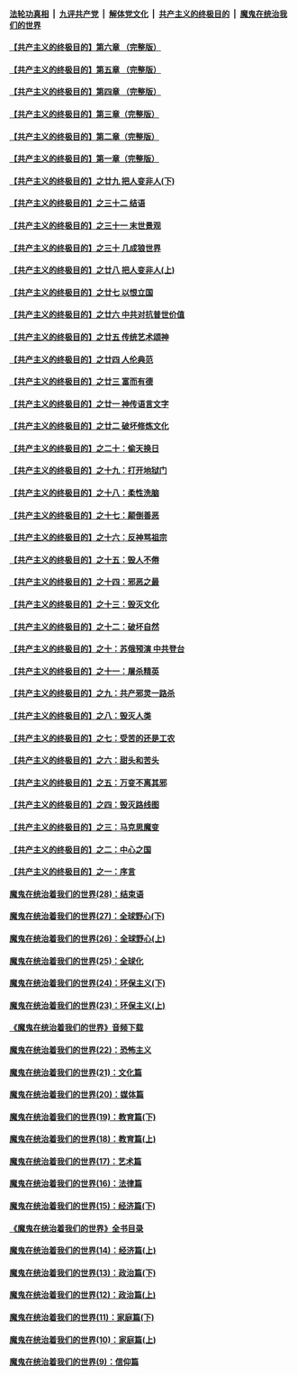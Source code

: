 ####  [法轮功真相](../../../../basic/blob/master/README.md?t=07101502) &nbsp;|&nbsp; [九评共产党](../../../../9ping.md/blob/master/README.md?t=07101502) &nbsp;|&nbsp; [解体党文化](../../../../jtdwh.md/blob/master/README.md?t=07101502)  &nbsp;|&nbsp; [共产主义的终极目的](../../../../gczydzjmd.md/blob/master/README.md?t=07101502) &nbsp;|&nbsp; [魔鬼在统治我们的世界](../../../../mgztzwmdsj.md/blob/master/README.md?t=07101502) 

#### [【共产主义的终极目的】第六章 （完整版）](../pages/nsc422/n11428913.md?t=07101502) 

#### [【共产主义的终极目的】第五章 （完整版）](../pages/nsc422/n11428912.md?t=07101502) 

#### [【共产主义的终极目的】第四章 （完整版）](../pages/nsc422/n11428907.md?t=07101502) 

#### [【共产主义的终极目的】第三章（完整版）](../pages/nsc422/n11428848.md?t=07101502) 

#### [【共产主义的终极目的】第二章（完整版）](../pages/nsc422/n11428831.md?t=07101502) 

#### [【共产主义的终极目的】第一章（完整版）](../pages/nsc422/n11417651.md?t=07101502) 

#### [【共产主义的终极目的】之廿九 把人变非人(下)](../pages/nsc422/n11344140.md?t=07101502) 

#### [【共产主义的终极目的】之三十二 结语](../pages/nsc422/n11360535.md?t=07101502) 

#### [【共产主义的终极目的】之三十一 末世景观](../pages/nsc422/n11351129.md?t=07101502) 

#### [【共产主义的终极目的】之三十 几成狼世界](../pages/nsc422/n11348280.md?t=07101502) 

#### [【共产主义的终极目的】之廿八 把人变非人(上)](../pages/nsc422/n11340492.md?t=07101502) 

#### [【共产主义的终极目的】之廿七 以恨立国](../pages/nsc422/n11336944.md?t=07101502) 

#### [【共产主义的终极目的】之廿六 中共对抗普世价值](../pages/nsc422/n11324785.md?t=07101502) 

#### [【共产主义的终极目的】之廿五 传统艺术颂神](../pages/nsc422/n11296396.md?t=07101502) 

#### [【共产主义的终极目的】之廿四 人伦典范](../pages/nsc422/n11296397.md?t=07101502) 

#### [【共产主义的终极目的】之廿三 富而有德](../pages/nsc422/n11283598.md?t=07101502) 

#### [【共产主义的终极目的】之廿一 神传语言文字](../pages/nsc422/n11263265.md?t=07101502) 

#### [【共产主义的终极目的】之廿二 破坏修炼文化](../pages/nsc422/n11245728.md?t=07101502) 

#### [【共产主义的终极目的】之二十：偷天换日](../pages/nsc422/n11238846.md?t=07101502) 

#### [【共产主义的终极目的】之十九：打开地狱门](../pages/nsc422/n11206376.md?t=07101502) 

#### [【共产主义的终极目的】之十八：柔性洗脑](../pages/nsc422/n11199994.md?t=07101502) 

#### [【共产主义的终极目的】之十七：颠倒善恶](../pages/nsc422/n11179782.md?t=07101502) 

#### [【共产主义的终极目的】之十六：反神骂祖宗](../pages/nsc422/n11166798.md?t=07101502) 

#### [【共产主义的终极目的】之十五：毁人不倦](../pages/nsc422/n11166792.md?t=07101502) 

#### [【共产主义的终极目的】之十四：邪恶之最](../pages/nsc422/n11150249.md?t=07101502) 

#### [【共产主义的终极目的】之十三：毁灭文化](../pages/nsc422/n11135227.md?t=07101502) 

#### [【共产主义的终极目的】之十二：破坏自然](../pages/nsc422/n11135214.md?t=07101502) 

#### [【共产主义的终极目的】之十：苏俄预演 中共登台](../pages/nsc422/n11118424.md?t=07101502) 

#### [【共产主义的终极目的】之十一：屠杀精英](../pages/nsc422/n11118442.md?t=07101502) 

#### [【共产主义的终极目的】之九：共产邪灵一路杀](../pages/nsc422/n11114139.md?t=07101502) 

#### [【共产主义的终极目的】之八：毁灭人类](../pages/nsc422/n11108503.md?t=07101502) 

#### [【共产主义的终极目的】之七：受苦的还是工农](../pages/nsc422/n11101809.md?t=07101502) 

#### [【共产主义的终极目的】之六：甜头和苦头](../pages/nsc422/n11096971.md?t=07101502) 

#### [【共产主义的终极目的】之五：万变不离其邪](../pages/nsc422/n11091285.md?t=07101502) 

#### [【共产主义的终极目的】之四：毁灭路线图](../pages/nsc422/n11086284.md?t=07101502) 

#### [【共产主义的终极目的】之三：马克思魔变](../pages/nsc422/n11061941.md?t=07101502) 

#### [【共产主义的终极目的】之二：中心之国](../pages/nsc422/n11047728.md?t=07101502) 

#### [【共产主义的终极目的】之一：序言](../pages/nsc422/n11086077.md?t=07101502) 

#### [魔鬼在统治着我们的世界(28)：结束语](../pages/nsc422/n10936246.md?t=07101502) 

#### [魔鬼在统治着我们的世界(27)：全球野心(下)](../pages/nsc422/n10928319.md?t=07101502) 

#### [魔鬼在统治着我们的世界(26)：全球野心(上)](../pages/nsc422/n10900318.md?t=07101502) 

#### [魔鬼在统治着我们的世界(25)：全球化](../pages/nsc422/n10788205.md?t=07101502) 

#### [魔鬼在统治着我们的世界(24)：环保主义(下)](../pages/nsc422/n10695307.md?t=07101502) 

#### [魔鬼在统治着我们的世界(23)：环保主义(上)](../pages/nsc422/n10688613.md?t=07101502) 

#### [《魔鬼在统治着我们的世界》音频下载](../pages/nsc422/n10635553.md?t=07101502) 

#### [魔鬼在统治着我们的世界(22)：恐怖主义](../pages/nsc422/n10614727.md?t=07101502) 

#### [魔鬼在统治着我们的世界(21)：文化篇](../pages/nsc422/n10597706.md?t=07101502) 

#### [魔鬼在统治着我们的世界(20)：媒体篇](../pages/nsc422/n10586579.md?t=07101502) 

#### [魔鬼在统治着我们的世界(19)：教育篇(下)](../pages/nsc422/n10564808.md?t=07101502) 

#### [魔鬼在统治着我们的世界(18)：教育篇(上)](../pages/nsc422/n10526970.md?t=07101502) 

#### [魔鬼在统治着我们的世界(17)：艺术篇](../pages/nsc422/n10499093.md?t=07101502) 

#### [魔鬼在统治着我们的世界(16)：法律篇](../pages/nsc422/n10485969.md?t=07101502) 

#### [魔鬼在统治着我们的世界(15)：经济篇(下)](../pages/nsc422/n10469975.md?t=07101502) 

#### [《魔鬼在统治着我们的世界》全书目录](../pages/nsc422/n10464261.md?t=07101502) 

#### [魔鬼在统治着我们的世界(14)：经济篇(上)](../pages/nsc422/n10457370.md?t=07101502) 

#### [魔鬼在统治着我们的世界(13)：政治篇(下)](../pages/nsc422/n10448270.md?t=07101502) 

#### [魔鬼在统治着我们的世界(12)：政治篇(上)](../pages/nsc422/n10444576.md?t=07101502) 

#### [魔鬼在统治着我们的世界(11)：家庭篇(下)](../pages/nsc422/n10440961.md?t=07101502) 

#### [魔鬼在统治着我们的世界(10)：家庭篇(上)](../pages/nsc422/n10435448.md?t=07101502) 

#### [魔鬼在统治着我们的世界(9)：信仰篇](../pages/nsc422/n10432159.md?t=07101502) 

